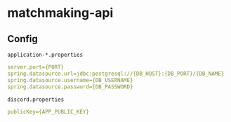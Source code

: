 # matchmaking-api
## Config
`application-*.properties`
```yaml
server.port={PORT}
spring.datasource.url=jdbc:postgresql://{DB_HOST}:{DB_PORT}/{DB_NAME}
spring.datasource.username={DB_USERNAME}
spring.datasource.password={DB_PASSWORD}
```

`discord.properties`
```yaml
publicKey={APP_PUBLIC_KEY}
```